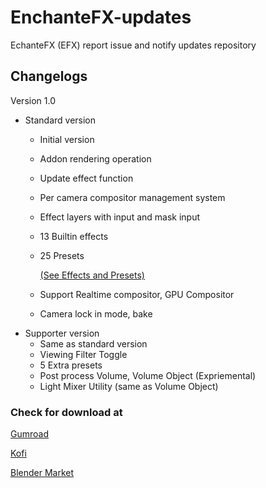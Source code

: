 # EnchanteFX-updates
EchanteFX (EFX) report issue and notify updates repository

## Changelogs

Version 1.0
- Standard version
    - Initial version
    - Addon rendering operation
    - Update effect function
    - Per camera compositor management system
    - Effect layers with input and mask input
    - 13 Builtin effects
    - 25 Presets
        
        [(See Effects and Presets)](https://www.notion.so/0814b6a6fb5945ecba1a49736d795559?pvs=21)
        
    - Support Realtime compositor, GPU Compositor
    - Camera lock in mode, bake
- Supporter version
    - Same as standard version
    - Viewing Filter Toggle
    - 5 Extra presets
    - Post process Volume, Volume Object (Expriemental)
    - Light Mixer Utility (same as Volume Object)

### Check for download at

[Gumroad](gumroad.com)

[Kofi](kofi.com)

[Blender Market](blendermarket.com)
